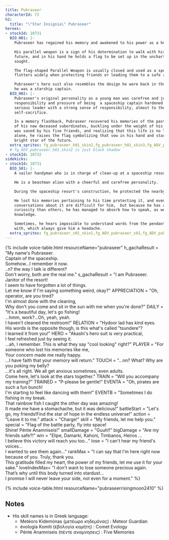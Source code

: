 ```yaml
---
title: Pubraseer
characterId: 73
h2:
  title: "\"Star Insignia\" Pubraseer"
heroes:
- stockId: 10731
  BIO_H01: |-
    Pubraseer has regained his memory and awakened to his power as a hero.

    His parallel weapon is a sign of his determination to walk with his men in the
    future, and in his hand he holds a flag to be set up in the uncharted land they
    sought.

    The flag-shaped Parallel Weapon is usually closed and used as a spear, but it
    flutters widely when protecting friends or leading them to a safe zone.

    Pubraseer's hero suit also resembles the design he wore back in those days, when
    he was a starship captain.
  BIO_H02: |-
    Pubraseer's original personality as a young man was carefree and jovial, but the
    responsibility and pressure of being  a spaceship captain hardened him into a
    serious leader with a strong sense of responsibility, almost to the point of
    self-sacrifice.

    In a memory flashback, Pubraseer recovered his memories of the past and thinks
    of his now deceased subordinates, buckling under the weight of his own life that
    was saved by his five friends, and realizing that this life is no longer his
    alone, he raises the flag symbolizing that vow in his hand and stares at the
    bright star of the future.
  extra_sprites: fg_pubraseer_h01_skin2,fg_pubraseer_h01_skin3,fg_ADV_pubraseer_h01,fg_ADV_pubraseer_h01_skin3,fg_ADV_pubraseer_h01_skin4
  # fg_ADV_pubraseer_h01_skin2 is just black shadow
- stockId: 10732
sidekicks:
- stockId: 10731
  BIO_S01: |-
    A sailor handyman who is in charge of clean-up at a spaceship resort.

    He is a beastman alien with a cheerful and carefree personality.

    During the spaceship resort's construction, he protected the nearby sea area.

    He lost his memories pertaining to his time protecting it, and even
    conversations about it are difficult for him,  but because he has a lot more
    curiosity than others, he has managed to absorb how to speak, as well as
    knowledge.

    Sometimes, he hears impossible to understand words from the pendant he was found
    with, which always give him a headache.
  extra_sprites: fg_pubraseer_s01_skin1,fg_ADV_pubraseer_s01,fg_ADV_pubraseer_s01_skin1
---
```


{% include voice-table.html resourceName="pubraseer"
h_gachaResult = "My name's Pubraseer.<br>Captain of the spaceship.<br>Somehow…I remember it now.<br>..n? the way I talk is different?<br>Don't worry, both are the real me."
s_gachaResult = "I am Pubraseer.<br>Janitor of the resort!<br>I seem to have forgotten a lot of things.<br>Let me know if I'm saying something weird, okay?"
APPRECIATION = "Oh, operator, are you tired?<br>I'm almost done with the cleaning,<br>Why don't you come and sit in the sun with me when you're done?"
DAILY = "It's a beautiful day, let's go fishing!<br>...hmm, work?...Oh, yeah, yeah.<br>I haven't cleaned the restroom!"
RELATION = "Hydoor lad has kind eyes.<br>His words is the opposite though, is this what's called \"tsundere\"?<br>I learned it from you!"
HERO = "Akashi's hero suit is very practical,<br>I feel refreshed just by seeing it.<br>…ah, I remember. This is what they say \"cool looking\" right?"
PLAYER = "For someone who lost his memories like me,<br>Your concern made me really happy.<br>...I have faith that your memory will return."
TOUCH = "…nn? What? Why are you poking my belly?<br>…it's all right. We all get anxious sometimes, even adults.<br>Come here, let's look at the stars together."
TRAIN = "Will you accompany my training?"
TRAINED = "P-please be gentle!"
EVENTA = "Oh, pirates are such a fun bunch!<br>I'm starting to feel like dancing with them!"
EVENTB = "Sometimes I do fishing in my break.<br>That rainbow fish I caught the other day was amazing!<br>It made me have a stomachache, but it was delicious!"
battleStart = "Let's go, my friends!Find the star of hope in the endless universe!"
action = "Leave it to me."
attack = "Charge!"
skill = "My friends, let me help you."
special = "Flag of the battle party, fly into space!<br>Shine! Pénte Anamniseis!"
smallDamage = "Guuh!!"
bigDamage = "Are my friends safe?!"
win = "Elipe, Damarki, Kahoni, Timbanos, Heiros ...<br>I believe this victory will reach you too..."
lose = "I can't hear my friend's voices...<br>I wanted to see them again..."
rankMax = "I can say that I'm here right now because of you. Truly, thank you.<br>This gratitude filled my heart, the power of my friends, let me use it for your sake."
loveIndexMax= "I don't want to lose someone precious again.<br>That’s why until this body turned into stardust…<br>I promise I will never leave your side, not even for a moment."
%}

{% include voice-table.html resourceName="pubraseerrisingmoon2410"
%}

## Notes
- His skill names is in Greek language:
  - Metéoro Kidemónas (μετέωρο κηδεμόνας) : Meteor Guardian
  - évología Komíti (έβολογία κομήτη) : Comet Evology
  - Pénte Anamniseis (πέντε αναμνησεις) : Five Memories
